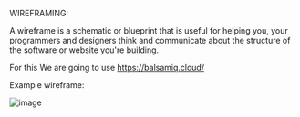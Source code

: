 WIREFRAMING:

A wireframe is a schematic or blueprint that is useful for helping you, your programmers and designers think and communicate about the structure of the software or website you're building.

For this We are going to use  https://balsamiq.cloud/

Example wireframe:

![image](https://user-images.githubusercontent.com/111358462/231372261-fc441f78-d9ee-4879-a044-21f81139d6c0.png)

 
